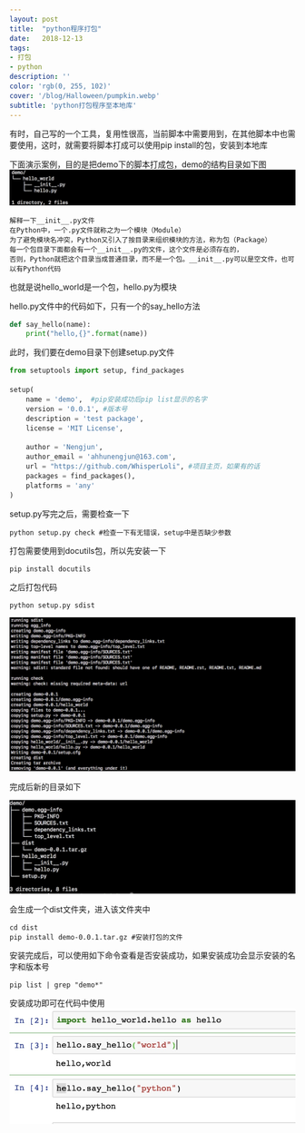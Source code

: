 ```yaml
---
layout: post
title:  "python程序打包"
date:   2018-12-13
tags:
- 打包
- python
description: ''
color: 'rgb(0, 255, 102)'
cover: '/blog/Halloween/pumpkin.webp'
subtitle: 'python打包程序至本地库'
---
```


有时，自己写的一个工具，复用性很高，当前脚本中需要用到，在其他脚本中也需要使用，这时，就需要将脚本打成可以使用pip install的包，安装到本地库

下面演示案例，目的是把demo下的脚本打成包，demo的结构目录如下图
![image](/blog/blog_python_package/catalog.jpg)

```
解释一下__init__.py文件
在Python中，一个.py文件就称之为一个模块（Module）
为了避免模块名冲突，Python又引入了按目录来组织模块的方法，称为包（Package）
每一个包目录下面都会有一个__init__.py的文件，这个文件是必须存在的，
否则，Python就把这个目录当成普通目录，而不是一个包。__init__.py可以是空文件，也可以有Python代码
```
也就是说hello_world是一个包，hello.py为模块

hello.py文件中的代码如下，只有一个的say_hello方法

```python
def say_hello(name):
    print("hello,{}".format(name))
```

此时，我们要在demo目录下创建setup.py文件

```python
from setuptools import setup, find_packages

setup(
    name = 'demo',  #pip安装成功后pip list显示的名字
    version = '0.0.1', #版本号
    description = 'test package',
    license = 'MIT License',

    author = 'Nengjun',
    author_email = 'ahhunengjun@163.com',
    url = "https://github.com/WhisperLoli", #项目主页，如果有的话
    packages = find_packages(),
    platforms = 'any'
)
```

setup.py写完之后，需要检查一下

```shell
python setup.py check #检查一下有无错误，setup中是否缺少参数
```

打包需要使用到docutils包，所以先安装一下

	pip install docutils

之后打包代码

	python setup.py sdist
	
![image](/blog/blog_python_package/package.jpg)

完成后新的目录如下

![image](/blog/blog_python_package/new_catalog.jpg)

会生成一个dist文件夹，进入该文件夹中

```shell
cd dist
pip install demo-0.0.1.tar.gz #安装打包的文件
```

安装完成后，可以使用如下命令查看是否安装成功，如果安装成功会显示安装的名字和版本号

```shell
pip list | grep "demo*"
```

安装成功即可在代码中使用
![image](/blog/blog_python_package/success.jpg)


